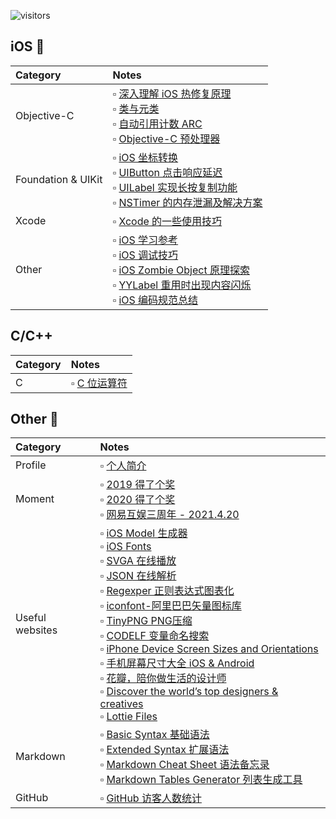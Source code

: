 ![visitors](https://visitor-badge.laobi.icu/badge?page_id=zhiyongzou.zzy.notes)

## iOS 📱

| Category| Notes|
|:-- |:-- |
| Objective-C         |  ▫︎ [深入理解 iOS 热修复原理](https://github.com/zhiyongzou/DynamicOC) <br> ▫︎ [类与元类](/Notes/iOS/ClassesAndMetaclasses.md) <br> ▫︎ [自动引用计数 ARC](/Notes/iOS/自动引用计数ARC.md) <br> ▫︎ [Objective-C 预处理器](/Notes/iOS/Objective-C预处理器.md) <br> |
| Foundation &  UIKit |  ▫︎ [iOS 坐标转换](/Notes/iOS/iOS%E5%9D%90%E6%A0%87%E8%BD%AC%E6%8D%A2.md) <br>  ▫︎ [UIButton 点击响应延迟](/Notes/iOS/UIButton%20点击响应延迟.md) 	<br>  ▫︎ [UILabel 实现长按复制功能](/Notes/iOS/UILabel实现长按复制功能.md) <br>  ▫︎ [NSTimer 的内存泄漏及解决方案](/Notes/iOS/NSTimer%20的内存泄漏及解决方案.md) <br>|
| Xcode 	            |  ▫︎ [Xcode 的一些使用技巧](/Notes/iOS/Xcode的一些使用技巧.md) <br>|
| Other               |  ▫︎ [iOS 学习参考](/Notes/iOS/iOS学习参考.md) <br>  ▫︎ [iOS 调试技巧](/Notes/iOS/iOS%20调试技巧.md) <br>  ▫︎ [iOS Zombie Object 原理探索](/Notes/iOS/iOS%20Zombie%20Object%20原理探索.md) <br>  ▫︎ [YYLabel 重用时出现内容闪烁](/Notes/iOS/YYLabel%20重用时出现内容闪烁.md) <br>  ▫︎ [iOS 编码规范总结](/Notes/iOS/iOS编码规范总结.md)|


## C/C++ 
| Category| Notes|
|:-- |:-- |
| C       | ▫︎ [C 位运算符](/Notes/C:C%2B%2B/C位运算符.md)|

## Other 📒
| Category| Notes|
|:-- |:-- |
|Profile              |▫︎ [个人简介](/Notes/Other/Profile.md) |
|Moment               |▫︎ [2019 得了个奖](/Notes/Other/优秀员工.md) </br> ▫︎ [2020 得了个奖](/Notes/Other/技术进步奖.md) </br> ▫︎ [网易互娱三周年 - 2021.4.20](/Notes/Other/网易互娱三周年.md) <br>|
| Useful websites     |  ▫︎ [iOS Model 生成器](http://modelend.com/)	<br> ▫︎ [iOS Fonts](http://iosfonts.com/) <br>  ▫︎ [SVGA 在线播放](https://svga.io/svga-preview.html) <br>  ▫︎ [JSON 在线解析](https://www.json.cn/) <br>  ▫︎ [Regexper 正则表达式图表化](https://regexper.com/) <br>  ▫︎ [iconfont-阿里巴巴矢量图标库](https://www.iconfont.cn/?spm=a313x.7781069.1998910419.d4d0a486a) <br>  ▫︎ [TinyPNG PNG压缩](https://tinypng.com/) <br>  ▫︎ [CODELF 变量命名搜索](https://unbug.github.io/codelf/)  <br> ▫︎ [iPhone Device Screen Sizes and Orientations](https://developer.apple.com/design/human-interface-guidelines/ios/visual-design/adaptivity-and-layout/#device-screen-sizes-and-orientations) <br>  ▫︎ [手机屏幕尺寸大全 iOS & Android](https://uiiiuiii.com/screen/)  <br> ▫︎ [花瓣，陪你做生活的设计师](https://huaban.com/) <br> ▫︎ [Discover the world’s top designers & creatives](https://dribbble.com/) <br> ▫︎ [Lottie Files](https://lottiefiles.com/)|
| Markdown            |▫︎ [Basic Syntax 基础语法](https://www.markdownguide.org/basic-syntax/#lists-1)<br> ▫︎ [Extended Syntax 扩展语法](https://www.markdownguide.org/extended-syntax/)<br> ▫︎ [Markdown Cheat Sheet 语法备忘录](https://www.markdownguide.org/cheat-sheet/)<br> ▫︎ [Markdown Tables Generator 列表生成工具](https://www.tablesgenerator.com/markdown_tables) |
| GitHub              | ▫︎ [GitHub 访客人数统计](https://visitor-badge.laobi.icu/)|
